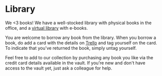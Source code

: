 # Library

We <3 books! We have a well-stocked library with physical books in the office, and a [virtual library](https://drive.google.com/drive/folders/0B1iKdbJ-miScUkgySHV0bW9DMnc?usp=sharing) with e-books.

You are welcome to borrow any book from the library. When you borrow a book, do add a card with the details on [Trello](https://trello.com/b/s3yMgsQv/inventory) and tag yourself on the card. To indicate that you've returned the book, simply untag yourself.

Feel free to add to our collection by purchasing any book you like via the credit card details available in the vault. If you're new and don't have access to the vault yet, just ask a colleague for help.
